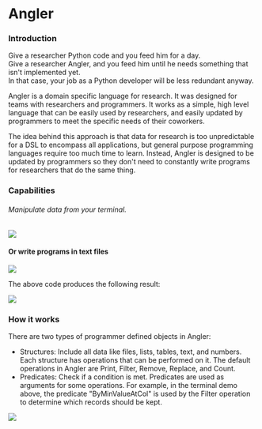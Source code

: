 # Angler
<h3>Introduction</h3>
<p>
  Give a researcher Python code and you feed him for a day. <br>
  Give a researcher Angler, and you feed him until he needs something that isn't implemented yet. <br>
  In that case, your job as a Python developer will be less redundant anyway. 
</p>
<p>
  Angler is a domain specific language for research. It was designed for teams with researchers and programmers. 
  It works as a simple, high level language that can be easily used by researchers, and easily updated by programmers 
  to meet the specific needs of their coworkers. 
</p>
<p>
  The idea behind this approach is that data for research is too unpredictable for a DSL to encompass all applications, but
  general purpose programming languages require too much time to learn. Instead, Angler is designed to be updated by programmers
  so they don't need to constantly write programs for researchers that do the same thing. 
</p>
  
<h3>Capabilities</h3>
<h6>Manipulate data from your terminal.</h6>
<img src="https://github.com/user-attachments/assets/410c92e6-d57b-4a6c-91a4-716042ee2e3a">
<p></p>
<h4>Or write programs in text files</h4>
<img src="https://github.com/user-attachments/assets/f0a93410-7d31-4ae3-a3e2-a0410cfd4874">

<p>The above code produces the following result:</p>
<img src="https://github.com/user-attachments/assets/06571d78-e0d3-47ea-a505-14cd213f8ff2">

<h3>How it works</h3>
<p>
  There are two types of programmer defined objects in Angler:
  <ul>
    <li>
      Structures: Include all data like files, lists, tables, text, and numbers. Each structure has
      operations that can be performed on it. The default operations in Angler are Print, Filter, Remove, Replace, and Count. 
    </li>
    <li>
      Predicates: Check if a condition is met. Predicates are used as arguments for some operations. For example, in the
      terminal demo above, the predicate "ByMinValueAtCol" is used by the Filter operation to determine which records should be kept. 
    </li>
  </ul>
</p>
<img src="https://github.com/user-attachments/assets/6f1048ce-7a07-4bf5-a2b5-fdb5cade1ea2">
